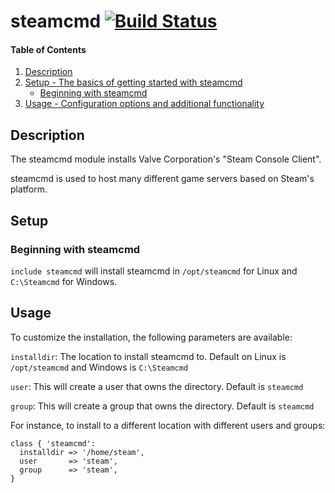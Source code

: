 
# steamcmd [![Build Status](https://api.travis-ci.com/Tamerz/puppet-steamcmd.svg?branch=main)](https://app.travis-ci.com/github/Tamerz/puppet-steamcmd)

#### Table of Contents

1. [Description](#description)
2. [Setup - The basics of getting started with steamcmd](#setup)
    * [Beginning with steamcmd](#beginning-with-steamcmd)
3. [Usage - Configuration options and additional functionality](#usage)

## Description

The steamcmd module installs Valve Corporation's "Steam Console Client".

steamcmd is used to host many different game servers based on Steam's platform.

## Setup

### Beginning with steamcmd

`include steamcmd` will install steamcmd in `/opt/steamcmd` for Linux and `C:\Steamcmd` for Windows.


## Usage

To customize the installation, the following parameters are available:

`installdir`: The location to install steamcmd to. Default on Linux is `/opt/steamcmd` and Windows is `C:\Steamcmd`

`user`: This will create a user that owns the directory. Default is `steamcmd`

`group`: This will create a group that owns the directory. Default is `steamcmd`

For instance, to install to a different location with different users and groups:

```puppet
class { 'steamcmd':
  installdir => '/home/steam',
  user       => 'steam',
  group      => 'steam',
}
```
